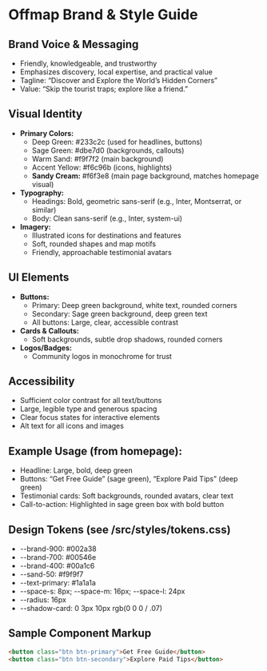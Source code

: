 # Offmap Brand & Style Guide

## Brand Voice & Messaging
- Friendly, knowledgeable, and trustworthy
- Emphasizes discovery, local expertise, and practical value
- Tagline: “Discover and Explore the World’s Hidden Corners”
- Value: “Skip the tourist traps; explore like a friend.”

## Visual Identity
- **Primary Colors:**
  - Deep Green: #233c2c (used for headlines, buttons)
  - Sage Green: #dbe7d0 (backgrounds, callouts)
  - Warm Sand: #f9f7f2 (main background)
  - Accent Yellow: #f6c96b (icons, highlights)
  - **Sandy Cream:** #f6f3e8 (main page background, matches homepage visual)
- **Typography:**
  - Headings: Bold, geometric sans-serif (e.g., Inter, Montserrat, or similar)
  - Body: Clean sans-serif (e.g., Inter, system-ui)
- **Imagery:**
  - Illustrated icons for destinations and features
  - Soft, rounded shapes and map motifs
  - Friendly, approachable testimonial avatars

## UI Elements
- **Buttons:**
  - Primary: Deep green background, white text, rounded corners
  - Secondary: Sage green background, deep green text
  - All buttons: Large, clear, accessible contrast
- **Cards & Callouts:**
  - Soft backgrounds, subtle drop shadows, rounded corners
- **Logos/Badges:**
  - Community logos in monochrome for trust

## Accessibility
- Sufficient color contrast for all text/buttons
- Large, legible type and generous spacing
- Clear focus states for interactive elements
- Alt text for all icons and images

## Example Usage (from homepage):
- Headline: Large, bold, deep green
- Buttons: “Get Free Guide” (sage green), “Explore Paid Tips” (deep green)
- Testimonial cards: Soft backgrounds, rounded avatars, clear text
- Call-to-action: Highlighted in sage green box with bold button

## Design Tokens (see /src/styles/tokens.css)
- --brand-900: #002a38
- --brand-700: #00546e
- --brand-400: #00a1c6
- --sand-50: #f9f9f7
- --text-primary: #1a1a1a
- --space-s: 8px; --space-m: 16px; --space-l: 24px
- --radius: 16px
- --shadow-card: 0 3px 10px rgb(0 0 0 / .07)

## Sample Component Markup
```html
<button class="btn btn-primary">Get Free Guide</button>
<button class="btn btn-secondary">Explore Paid Tips</button>
```